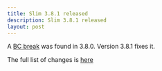 ```yaml
---
title: Slim 3.8.1 released
description: Slim 3.8.1 released
layout: post
---
```


A [BC break](https://github.com/slimphp/Slim/issues/2176) was found in 3.8.0. Version 3.8.1 fixes it.

The full list of changes is [here](https://github.com/slimphp/Slim/issues?q=milestone%3A3.8.1+is%3Aclosed)
